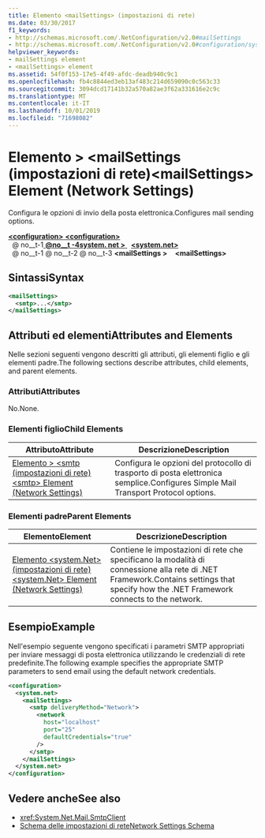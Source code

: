 ```yaml
---
title: Elemento <mailSettings> (impostazioni di rete)
ms.date: 03/30/2017
f1_keywords:
- http://schemas.microsoft.com/.NetConfiguration/v2.0#mailSettings
- http://schemas.microsoft.com/.NetConfiguration/v2.0#configuration/system.net/mailSettings
helpviewer_keywords:
- mailSettings element
- <mailSettings> element
ms.assetid: 54f0f153-17e5-4f49-afdc-deadb940c9c1
ms.openlocfilehash: fb4c8844ed3eb13af483c214d659090c0c563c33
ms.sourcegitcommit: 3094dcd17141b32a570a82ae3f62a331616e2c9c
ms.translationtype: MT
ms.contentlocale: it-IT
ms.lasthandoff: 10/01/2019
ms.locfileid: "71698082"
---
```

# <a name="mailsettings-element-network-settings"></a><span data-ttu-id="ca3bb-102">Elemento > \<mailSettings (impostazioni di rete)</span><span class="sxs-lookup"><span data-stu-id="ca3bb-102">\<mailSettings> Element (Network Settings)</span></span>
<span data-ttu-id="ca3bb-103">Configura le opzioni di invio della posta elettronica.</span><span class="sxs-lookup"><span data-stu-id="ca3bb-103">Configures mail sending options.</span></span>  

[<span data-ttu-id="ca3bb-104"> **\<configuration>** </span><span class="sxs-lookup"><span data-stu-id="ca3bb-104">**\<configuration>**</span></span>](../configuration-element.md)  
<span data-ttu-id="ca3bb-105">&nbsp; @ no__t-1[ **@no__t -4system. net >** ](system-net-element-network-settings.md)</span><span class="sxs-lookup"><span data-stu-id="ca3bb-105">&nbsp;&nbsp;[**\<system.net>**](system-net-element-network-settings.md)</span></span>  
<span data-ttu-id="ca3bb-106">&nbsp; @ no__t-1 @ no__t-2 @ no__t-3 **\<mailSettings >**</span><span class="sxs-lookup"><span data-stu-id="ca3bb-106">&nbsp;&nbsp;&nbsp;&nbsp;**\<mailSettings>**</span></span>  
  
## <a name="syntax"></a><span data-ttu-id="ca3bb-107">Sintassi</span><span class="sxs-lookup"><span data-stu-id="ca3bb-107">Syntax</span></span>  
  
```xml  
<mailSettings>
  <smtp>...</smtp>  
</mailSettings>
```  
  
## <a name="attributes-and-elements"></a><span data-ttu-id="ca3bb-108">Attributi ed elementi</span><span class="sxs-lookup"><span data-stu-id="ca3bb-108">Attributes and Elements</span></span>  
 <span data-ttu-id="ca3bb-109">Nelle sezioni seguenti vengono descritti gli attributi, gli elementi figlio e gli elementi padre.</span><span class="sxs-lookup"><span data-stu-id="ca3bb-109">The following sections describe attributes, child elements, and parent elements.</span></span>  
  
### <a name="attributes"></a><span data-ttu-id="ca3bb-110">Attributi</span><span class="sxs-lookup"><span data-stu-id="ca3bb-110">Attributes</span></span>  
 <span data-ttu-id="ca3bb-111">No.</span><span class="sxs-lookup"><span data-stu-id="ca3bb-111">None.</span></span>  
  
### <a name="child-elements"></a><span data-ttu-id="ca3bb-112">Elementi figlio</span><span class="sxs-lookup"><span data-stu-id="ca3bb-112">Child Elements</span></span>  
  
|<span data-ttu-id="ca3bb-113">Attributo</span><span class="sxs-lookup"><span data-stu-id="ca3bb-113">Attribute</span></span>|<span data-ttu-id="ca3bb-114">Descrizione</span><span class="sxs-lookup"><span data-stu-id="ca3bb-114">Description</span></span>|  
|---------------|-----------------|  
|[<span data-ttu-id="ca3bb-115">Elemento > \<smtp (impostazioni di rete)</span><span class="sxs-lookup"><span data-stu-id="ca3bb-115">\<smtp> Element (Network Settings)</span></span>](smtp-element-network-settings.md)|<span data-ttu-id="ca3bb-116">Configura le opzioni del protocollo di trasporto di posta elettronica semplice.</span><span class="sxs-lookup"><span data-stu-id="ca3bb-116">Configures Simple Mail Transport Protocol options.</span></span>|  
  
### <a name="parent-elements"></a><span data-ttu-id="ca3bb-117">Elementi padre</span><span class="sxs-lookup"><span data-stu-id="ca3bb-117">Parent Elements</span></span>  
  
|<span data-ttu-id="ca3bb-118">**Elemento**</span><span class="sxs-lookup"><span data-stu-id="ca3bb-118">**Element**</span></span>|<span data-ttu-id="ca3bb-119">**Descrizione**</span><span class="sxs-lookup"><span data-stu-id="ca3bb-119">**Description**</span></span>|  
|-----------------|---------------------|  
|[<span data-ttu-id="ca3bb-120">Elemento \<system.Net> (impostazioni di rete)</span><span class="sxs-lookup"><span data-stu-id="ca3bb-120">\<system.Net> Element (Network Settings)</span></span>](system-net-element-network-settings.md)|<span data-ttu-id="ca3bb-121">Contiene le impostazioni di rete che specificano la modalità di connessione alla rete di .NET Framework.</span><span class="sxs-lookup"><span data-stu-id="ca3bb-121">Contains settings that specify how the .NET Framework connects to the network.</span></span>|  
  
## <a name="example"></a><span data-ttu-id="ca3bb-122">Esempio</span><span class="sxs-lookup"><span data-stu-id="ca3bb-122">Example</span></span>  
 <span data-ttu-id="ca3bb-123">Nell'esempio seguente vengono specificati i parametri SMTP appropriati per inviare messaggi di posta elettronica utilizzando le credenziali di rete predefinite.</span><span class="sxs-lookup"><span data-stu-id="ca3bb-123">The following example specifies the appropriate SMTP parameters to send email using the default network credentials.</span></span>  
  
```xml  
<configuration>  
  <system.net>  
    <mailSettings>  
      <smtp deliveryMethod="Network">  
        <network  
          host="localhost"  
          port="25"  
          defaultCredentials="true"  
        />  
      </smtp>  
    </mailSettings>  
  </system.net>  
</configuration>  
```  
  
## <a name="see-also"></a><span data-ttu-id="ca3bb-124">Vedere anche</span><span class="sxs-lookup"><span data-stu-id="ca3bb-124">See also</span></span>

- <xref:System.Net.Mail.SmtpClient>
- [<span data-ttu-id="ca3bb-125">Schema delle impostazioni di rete</span><span class="sxs-lookup"><span data-stu-id="ca3bb-125">Network Settings Schema</span></span>](index.md)
